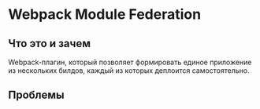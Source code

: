 # Webpack Module Federation

## Что это и зачем

Webpack-плагин, который позволяет формировать единое приложение из нескольких билдов, каждый из которых деплоится самостоятельно.

## Проблемы

